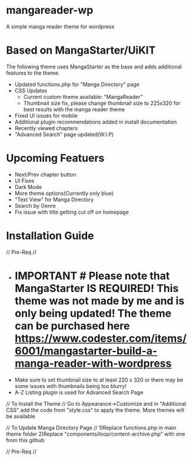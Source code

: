# mangareader-wp
A simple manga reader theme for wordpress

# Based on MangaStarter/UiKIT
The following theme uses MangaStarter as the base and adds additional features to the theme.
- Updated functions.php for "Manga Directory" page
- CSS Updates
  - Current custom theme available: "MangaReader"
  - Thumbnail size fix, please change thumbnail size to 225x320 for best results with the manga reader theme
- Fixed UI issues for mobile
- Additional plugin recommendations added in install documentation
- Recently viewed chapters
- "Advanced Search" page updated(W.I.P)

# Upcoming Featuers
- Next/Prev chapter button
- UI Fixes
- Dark Mode
- More theme options(Currently only blue)
- "Text View" for Manga Directory
- Search by Genre
- Fix issue with title getting cut off on homepage

# Installation Guide

// Pre-Req //
- # IMPORTANT # Please note that MangaStarter IS REQUIRED! This theme was not made by me and is only being updated! The theme can be purchased here https://www.codester.com/items/6001/mangastarter-build-a-manga-reader-with-wordpress
- Make sure to set thumbnail size to at least 220 x 320 or there may be some issues with thumbnails being too blurry!
- A-Z Listing plugin is used for Advanced Search Page


// To Install the Theme //
Go to Appearance->Customize and in "Additional CSS" add the code from "style.css" to apply the theme. More themes will
be available

// To Update Manga Directory Page //
1)Replace functions.php in main theme folder
2)Replace "components/loop/content-archive.php" with one from this github

// Pre-Req //
